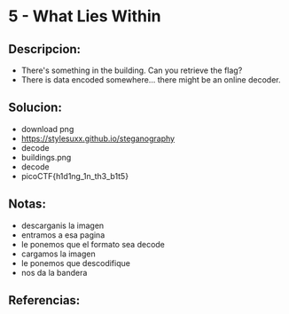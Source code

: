 # 5 - What Lies Within

## Descripcion:
* There's something in the building. Can you retrieve the flag?
* There is data encoded somewhere... there might be an online decoder.

## Solucion:
* download png
* https://stylesuxx.github.io/steganography
* decode
* buildings.png
* decode
* picoCTF{h1d1ng_1n_th3_b1t5}

## Notas:
* descarganis la imagen
* entramos a esa pagina
* le ponemos que el formato sea decode
* cargamos la imagen
* le ponemos que descodifique
* nos da la bandera

## Referencias: